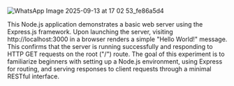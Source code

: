 ![WhatsApp Image 2025-09-13 at 17 02 53_fe86a5d4](https://github.com/user-attachments/assets/a6964deb-868f-4ade-9c45-46203261e27d)

This Node.js application demonstrates a basic web server using the Express.js framework. Upon launching the server, visiting http://localhost:3000
 in a browser renders a simple "Hello World!" message. This confirms that the server is running successfully and responding to HTTP GET requests on the root ("/") route. The goal of this experiment is to familiarize beginners with setting up a Node.js environment, using Express for routing, and serving responses to client requests through a minimal RESTful interface.
